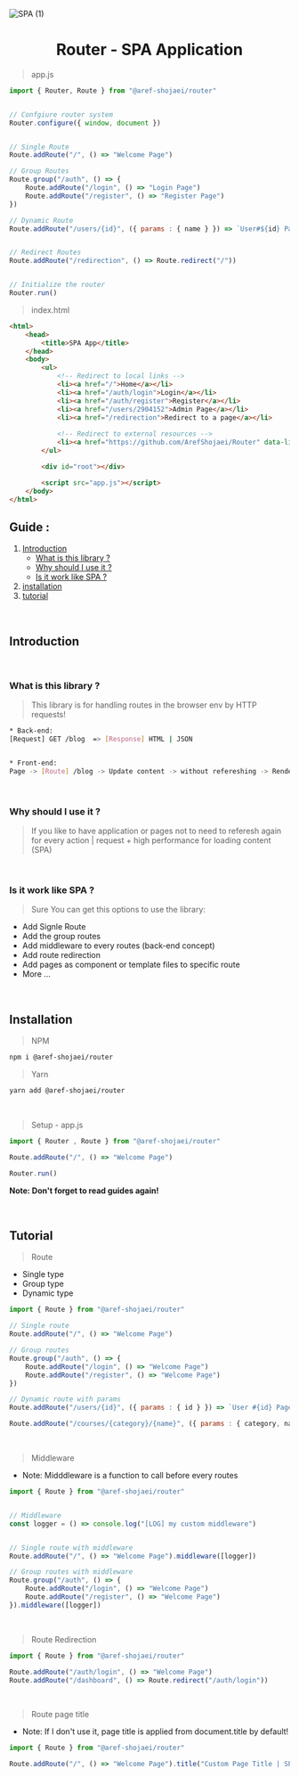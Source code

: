 ![SPA (1)](https://github.com/user-attachments/assets/7e76a68b-84f0-4fa7-b961-26319d3ed3bc)


<h1 align='center'>Router - SPA Application</h1>


> app.js
```js
import { Router, Route } from "@aref-shojaei/router"


// Confgiure router system
Router.configure({ window, document })


// Single Route
Route.addRoute("/", () => "Welcome Page")

// Group Routes
Route.group("/auth", () => {
    Route.addRoute("/login", () => "Login Page")
    Route.addRoute("/register", () => "Register Page")
})

// Dynamic Route
Route.addRoute("/users/{id}", ({ params : { name } }) => `User#${id} Page`)


// Redirect Routes
Route.addRoute("/redirection", () => Route.redirect("/"))


// Initialize the router
Router.run()
```

> index.html
```html
<html>
    <head>
        <title>SPA App</title>
    </head>
    <body>
        <ul>
            <!-- Redirect to local links -->
            <li><a href="/">Home</a></li>
            <li><a href="/auth/login">Login</a></li>
            <li><a href="/auth/register">Register</a></li>
            <li><a href="/users/2904152">Admin Page</a></li>
            <li><a href="/redirection">Redirect to a page</a></li>
            
            <!-- Redirect to external resources -->
            <li><a href="https://github.com/ArefShojaei/Router" data-link>Github</a></li>
        </ul>

        <div id="root"></div>

        <script src="app.js"></script>
    </body>
</html>
```


##  Guide :
1. [Introduction](#introduction)
    * [What is this library ?](#what-is-this-library)
    * [Why should I use it ?](#why-should-i-use-it)
    * [Is it work like SPA ?](#is-it-work-like-spa)
2. [installation](#installation)
3. [tutorial](#tutorial)

<br/>

## Introduction

<br/>

### What is this library ?
> This library is for handling routes in the browser env by HTTP requests!

```bash
* Back-end:
[Request] GET /blog  => [Response] HTML | JSON


* Front-end:
Page -> [Route] /blog -> Update content -> without refereshing -> Render template
```

<br>

### Why should I use it ?
> If you like to have application or pages not to need to referesh again for every action | request + high performance for loading content (SPA)

<br>

### Is it work like SPA ?
> Sure You can get this options to use the library:
* Add Signle Route
* Add the group routes
* Add middleware to every routes (back-end concept)
* Add route redirection
* Add pages as component or template files to specific route
* More ...

<br>

## Installation

> NPM
```bash
npm i @aref-shojaei/router
```

> Yarn
```bash
yarn add @aref-shojaei/router
```

<br/>

> Setup - app.js

```js
import { Router , Route } from "@aref-shojaei/router"

Route.addRoute("/", () => "Welcome Page")

Router.run()
```
**Note: Don't forget to read guides again!**

<br/>

## Tutorial

> Route
* Single type
* Group type
* Dynamic type

```js
import { Route } from "@aref-shojaei/router"

// Single route
Route.addRoute("/", () => "Welcome Page")

// Group routes
Route.group("/auth", () => {
    Route.addRoute("/login", () => "Welcome Page")
    Route.addRoute("/register", () => "Welcome Page")
})

// Dynamic route with params
Route.addRoute("/users/{id}", ({ params : { id } }) => `User #{id} Page`)

Route.addRoute("/courses/{category}/{name}", ({ params : { category, name } }) => `Course Detail: '${category}/${name}'  Page`)
```

<br/>

> Middleware

* Note: Midddleware is a function to call before every routes

```js
import { Route } from "@aref-shojaei/router"


// Middleware
const logger = () => console.log("[LOG] my custom middleware")


// Single route with middleware
Route.addRoute("/", () => "Welcome Page").middleware([logger])

// Group routes with middleware
Route.group("/auth", () => {
    Route.addRoute("/login", () => "Welcome Page")
    Route.addRoute("/register", () => "Welcome Page")
}).middleware([logger])
```

<br/>

> Route Redirection

```js
import { Route } from "@aref-shojaei/router"

Route.addRoute("/auth/login", () => "Welcome Page")
Route.addRoute("/dashboard", () => Route.redirect("/auth/login"))
```

<br/>

> Route page title

* Note: If I don't use it, page title is applied from document.title by default!

```js
import { Route } from "@aref-shojaei/router"

Route.addRoute("/", () => "Welcome Page").title("Custom Page Title | SPA")
```
